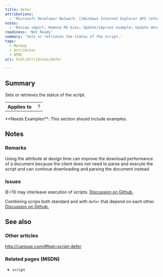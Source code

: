 ```yaml
---
title: defer
attributions:
  - 'Microsoft Developer Network: [[Windows Internet Explorer API reference](http://msdn.microsoft.com/en-us/library/ie/hh828809%28v=vs.85%29.aspx) Article]'
notes:
  - 'Review import; Remove MS bias; Update/improve example; Update descriptions; Fix lists & compatibility info'
readiness: 'Not Ready'
summary: 'Sets or retrieves the status of the script.'
tags:
  - Markup
  - Attributes
  - HTML
uri: html/attributes/defer

---
```

## <span>Summary</span>

Sets or retrieves the status of the script.

<table class="wikitable">
<tr>
<th>
Applies to

</th>
<td>
 ?

</td>
</tr>
</table>
**Needs Examples**: This section should include examples.

## <span>Notes</span>

### <span>Remarks</span>

Using the attribute at design time can improve the download performance of a document because the client does not need to parse and execute the script and can continue downloading and parsing the document instead.

### <span>Issues</span>

IE\<10 may interleave execution of scripts. [Discussion on Github.](https://github.com/h5bp/lazyweb-requests/issues/42)

Combining scrips both standard and with `defer` that depend on each other. [Discussion on Github.](https://github.com/zenorocha/browser-diet/issues/95#issuecomment-14852531)

## <span>See also</span>

### <span>Other articles</span>

<http://caniuse.com/#feat=script-defer>

### <span>Related pages (MSDN)</span>

-   `script`
